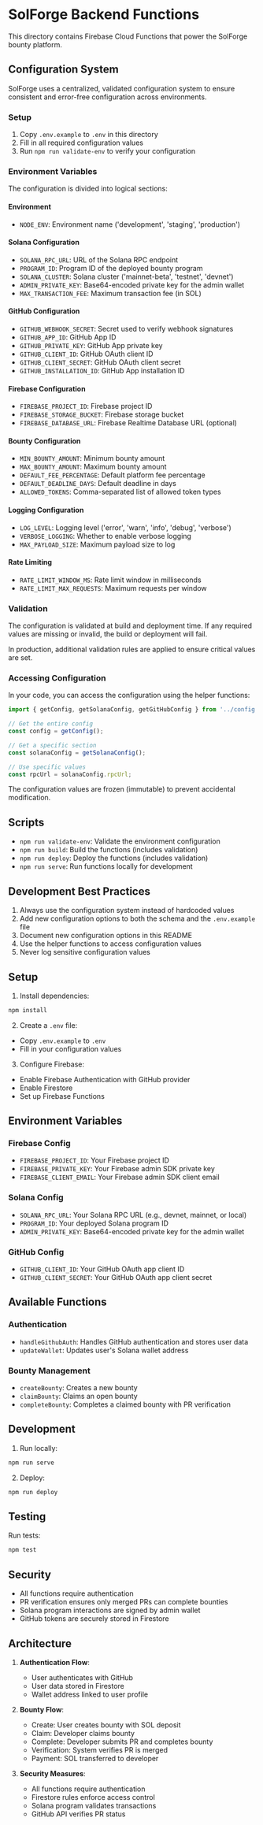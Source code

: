 # SolForge Backend Functions

This directory contains Firebase Cloud Functions that power the SolForge bounty platform.

## Configuration System

SolForge uses a centralized, validated configuration system to ensure consistent and error-free configuration across environments.

### Setup

1. Copy `.env.example` to `.env` in this directory
2. Fill in all required configuration values
3. Run `npm run validate-env` to verify your configuration

### Environment Variables

The configuration is divided into logical sections:

#### Environment
- `NODE_ENV`: Environment name ('development', 'staging', 'production')

#### Solana Configuration
- `SOLANA_RPC_URL`: URL of the Solana RPC endpoint
- `PROGRAM_ID`: Program ID of the deployed bounty program
- `SOLANA_CLUSTER`: Solana cluster ('mainnet-beta', 'testnet', 'devnet')
- `ADMIN_PRIVATE_KEY`: Base64-encoded private key for the admin wallet
- `MAX_TRANSACTION_FEE`: Maximum transaction fee (in SOL)

#### GitHub Configuration
- `GITHUB_WEBHOOK_SECRET`: Secret used to verify webhook signatures
- `GITHUB_APP_ID`: GitHub App ID
- `GITHUB_PRIVATE_KEY`: GitHub App private key
- `GITHUB_CLIENT_ID`: GitHub OAuth client ID
- `GITHUB_CLIENT_SECRET`: GitHub OAuth client secret
- `GITHUB_INSTALLATION_ID`: GitHub App installation ID

#### Firebase Configuration
- `FIREBASE_PROJECT_ID`: Firebase project ID
- `FIREBASE_STORAGE_BUCKET`: Firebase storage bucket
- `FIREBASE_DATABASE_URL`: Firebase Realtime Database URL (optional)

#### Bounty Configuration
- `MIN_BOUNTY_AMOUNT`: Minimum bounty amount
- `MAX_BOUNTY_AMOUNT`: Maximum bounty amount
- `DEFAULT_FEE_PERCENTAGE`: Default platform fee percentage
- `DEFAULT_DEADLINE_DAYS`: Default deadline in days
- `ALLOWED_TOKENS`: Comma-separated list of allowed token types

#### Logging Configuration
- `LOG_LEVEL`: Logging level ('error', 'warn', 'info', 'debug', 'verbose')
- `VERBOSE_LOGGING`: Whether to enable verbose logging
- `MAX_PAYLOAD_SIZE`: Maximum payload size to log

#### Rate Limiting
- `RATE_LIMIT_WINDOW_MS`: Rate limit window in milliseconds
- `RATE_LIMIT_MAX_REQUESTS`: Maximum requests per window

### Validation

The configuration is validated at build and deployment time. If any required values are missing or invalid, the build or deployment will fail.

In production, additional validation rules are applied to ensure critical values are set.

### Accessing Configuration

In your code, you can access the configuration using the helper functions:

```typescript
import { getConfig, getSolanaConfig, getGitHubConfig } from '../config';

// Get the entire config
const config = getConfig();

// Get a specific section
const solanaConfig = getSolanaConfig();

// Use specific values
const rpcUrl = solanaConfig.rpcUrl;
```

The configuration values are frozen (immutable) to prevent accidental modification.

## Scripts

- `npm run validate-env`: Validate the environment configuration
- `npm run build`: Build the functions (includes validation)
- `npm run deploy`: Deploy the functions (includes validation)
- `npm run serve`: Run functions locally for development

## Development Best Practices

1. Always use the configuration system instead of hardcoded values
2. Add new configuration options to both the schema and the `.env.example` file
3. Document new configuration options in this README
4. Use the helper functions to access configuration values
5. Never log sensitive configuration values

## Setup

1. Install dependencies:
```bash
npm install
```

2. Create a `.env` file:
- Copy `.env.example` to `.env`
- Fill in your configuration values

3. Configure Firebase:
- Enable Firebase Authentication with GitHub provider
- Enable Firestore
- Set up Firebase Functions

## Environment Variables

### Firebase Config
- `FIREBASE_PROJECT_ID`: Your Firebase project ID
- `FIREBASE_PRIVATE_KEY`: Your Firebase admin SDK private key
- `FIREBASE_CLIENT_EMAIL`: Your Firebase admin SDK client email

### Solana Config
- `SOLANA_RPC_URL`: Your Solana RPC URL (e.g., devnet, mainnet, or local)
- `PROGRAM_ID`: Your deployed Solana program ID
- `ADMIN_PRIVATE_KEY`: Base64-encoded private key for the admin wallet

### GitHub Config
- `GITHUB_CLIENT_ID`: Your GitHub OAuth app client ID
- `GITHUB_CLIENT_SECRET`: Your GitHub OAuth app client secret

## Available Functions

### Authentication
- `handleGithubAuth`: Handles GitHub authentication and stores user data
- `updateWallet`: Updates user's Solana wallet address

### Bounty Management
- `createBounty`: Creates a new bounty
- `claimBounty`: Claims an open bounty
- `completeBounty`: Completes a claimed bounty with PR verification

## Development

1. Run locally:
```bash
npm run serve
```

2. Deploy:
```bash
npm run deploy
```

## Testing

Run tests:
```bash
npm test
```

## Security

- All functions require authentication
- PR verification ensures only merged PRs can complete bounties
- Solana program interactions are signed by admin wallet
- GitHub tokens are securely stored in Firestore

## Architecture

1. **Authentication Flow**:
   - User authenticates with GitHub
   - User data stored in Firestore
   - Wallet address linked to user profile

2. **Bounty Flow**:
   - Create: User creates bounty with SOL deposit
   - Claim: Developer claims bounty
   - Complete: Developer submits PR and completes bounty
   - Verification: System verifies PR is merged
   - Payment: SOL transferred to developer

3. **Security Measures**:
   - All functions require authentication
   - Firestore rules enforce access control
   - Solana program validates transactions
   - GitHub API verifies PR status 